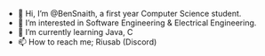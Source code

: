 - 👋 Hi, I’m @BenSnaith, a first year Computer Science student.
- 👀 I’m interested in Software Engineering & Electrical Engineering.
- 🌱 I’m currently learning Java, C
- 📫 How to reach me; Riusab (Discord)

<!---
BenSnaith/BenSnaith is a ✨ special ✨ repository because its `README.md` (this file) appears on your GitHub profile.
You can click the Preview link to take a look at your changes.
--->
